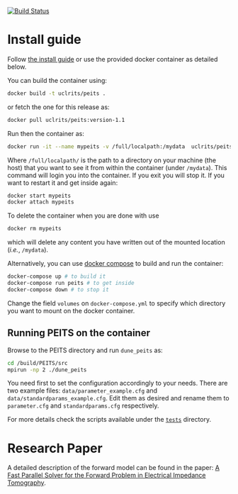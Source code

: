 [![Build Status](https://travis-ci.org/EIT-team/PEITS.svg?branch=master)](https://travis-ci.org/EIT-team/PEITS)

# Install guide

Follow [the install guide](./INSTALL.md) or use the provided docker container as
detailed below.

You can build the container using:
```bash
docker build -t uclrits/peits .
```

or fetch the one for this release as:
```bash
docker pull uclrits/peits:version-1.1
```

Run then the container as:
```bash
docker run -it --name mypeits -v /full/localpath:/mydata  uclrits/peits:16.04
```
Where `/full/localpath/` is the path to a directory on your machine (the host)
that you want to see it from within the container (under `/mydata`).
This command will login you into the container. If you exit you will stop it.
If you want to restart it and get inside again:

```bash
docker start mypeits
docker attach mypeits
```

To delete the container when you are done with use
```bash
docker rm mypeits
```
which will delete any content you have written out of the mounted location (_i.e._, `/mydata`).

Alternatively, you can use [docker compose](https://docs.docker.com/compose/) to
build and run the container:

```bash
docker-compose up # to build it
docker-compose run peits # to get inside
docker-compose down # to stop it
```

Change the field `volumes` on `docker-compose.yml` to specify which directory
you want to mount on the docker container.

## Running PEITS on the container

Browse to the PEITS directory and run `dune_peits` as:

```bash
cd /build/PEITS/src
mpirun -np 2 ./dune_peits
```

You need first to set the configuration accordingly to your needs. There are
two example files: `data/parameter_example.cfg` and `data/standardparams_example.cfg`.
Edit them as desired and rename them to `parameter.cfg` and `standardparams.cfg`
respectively.

For more details check the scripts available under the [`tests`](./tests/) directory.


# Research Paper

A detailed description of the forward model can be found in the paper:
[A Fast Parallel Solver for the Forward Problem in Electrical Impedance Tomography](https://dx.doi.org/10.1109/TBME.2014.2342280).
